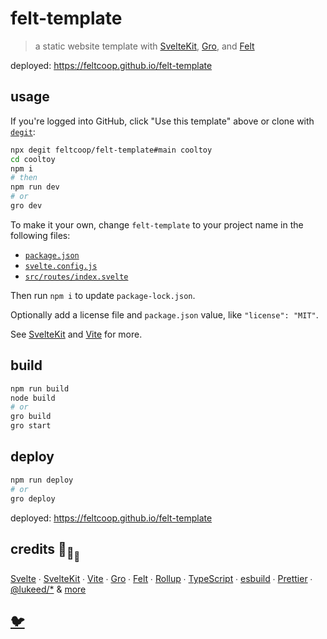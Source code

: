 # felt-template

> a static website template with [SvelteKit](https://github.com/sveltejs/kit),
> [Gro](https://github.com/feltcoop/gro), and [Felt](https://github.com/feltcoop/felt)

deployed: <https://feltcoop.github.io/felt-template>

## usage

If you're logged into GitHub, click "Use this template" above or clone with
[`degit`](https://github.com/Rich-Harris/degit):

```bash
npx degit feltcoop/felt-template#main cooltoy
cd cooltoy
npm i
# then
npm run dev
# or
gro dev
```

To make it your own, change `felt-template` to your project name in the following files:

- [`package.json`](package.json)
- [`svelte.config.js`](svelte.config.js)
- [`src/routes/index.svelte`](src/routes/index.svelte)

Then run `npm i` to update `package-lock.json`.

Optionally add a license file and `package.json` value, like `"license": "MIT"`.

See [SvelteKit](https://github.com/sveltejs/kit)
and [Vite](https://github.com/vitejs/vite) for more.

## build

```bash
npm run build
node build
# or
gro build
gro start
```

## deploy

```bash
npm run deploy
# or
gro deploy
```

deployed: <https://feltcoop.github.io/felt-template>

## credits 🐢<sub>🐢</sub><sub><sub>🐢</sub></sub>

[Svelte](https://github.com/sveltejs/svelte) ∙
[SvelteKit](https://github.com/sveltejs/kit) ∙
[Vite](https://github.com/vitejs/vite) ∙
[Gro](https://github.com/feltcoop/gro) ∙
[Felt](https://github.com/feltcoop/felt) ∙
[Rollup](https://github.com/rollup/rollup) ∙
[TypeScript](https://github.com/microsoft/TypeScript) ∙
[esbuild](https://github.com/evanw/esbuild) ∙
[Prettier](https://github.com/prettier/prettier) ∙
[@lukeed\/\*](https://github.com/lukeed)
& [more](package.json)

## [🐦](https://wikipedia.org/wiki/Free_and_open-source_software)
